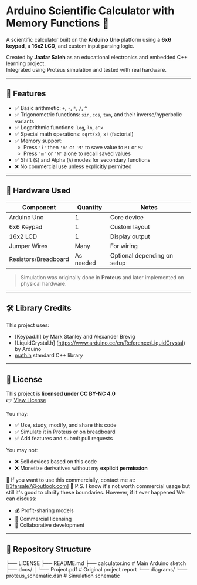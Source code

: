 # Arduino Scientific Calculator with Memory Functions 🧮

A scientific calculator built on the **Arduino Uno** platform using a **6x6 keypad**, a **16x2 LCD**, and custom input parsing logic.

Created by **Jaafar Saleh** as an educational electronics and embedded C++ learning project.  
Integrated using Proteus simulation and tested with real hardware.

---

## 🧠 Features

- ✅ Basic arithmetic: `+`, `-`, `*`, `/`, `^`  
- ✅ Trigonometric functions: `sin`, `cos`, `tan`, and their inverse/hyperbolic variants
- ✅ Logarithmic functions: `log`, `ln`, `e^x`
- ✅ Special math operations: `sqrt(x)`, `x!` (factorial)
- ✅ Memory support:
  - Press `'i'` then `'m'` or `'M'` to save value to `M1` or `M2`
  - Press `'m'` or `'M'` alone to recall saved values
- ✅ Shift (`S`) and Alpha (`A`) modes for secondary functions
- ❌ No commercial use unless explicitly permitted

---

## 🔧 Hardware Used

| Component      | Quantity | Notes |
|----------------|---------|-------|
| Arduino Uno    | 1       | Core device |
| 6x6 Keypad     | 1       | Custom layout |
| 16x2 LCD       | 1       | Display output |
| Jumper Wires   | Many    | For wiring |
| Resistors/Breadboard | As needed | Optional depending on setup |

> Simulation was originally done in **Proteus** and later implemented on physical hardware.

---

## 🛠 Library Credits

This project uses:
- [Keypad.h] by Mark Stanley and Alexander Brevig
- [LiquidCrystal.h] (https://www.arduino.cc/en/Reference/LiquidCrystal) by Arduino
- [math.h](https://en.cppreference.com/w/c/numeric/math) standard C++ library

---

## 📄 License

This project is **licensed under CC BY-NC 4.0**  
👉 [View License](https://creativecommons.org/licenses/by-nc/4.0/)

You may:
- ✅ Use, study, modify, and share this code
- ✅ Simulate it in Proteus or on breadboard
- ✅ Add features and submit pull requests

You may not:
- ❌ Sell devices based on this code
- ❌ Monetize derivatives without my **explicit permission**

📩 If you want to use this commercially, contact me at:  [j3farsale7@outlook.com]
🔮 P.S. I know it's not worth commercial usage but still it's good to clarify these boundaries.
However, if it ever happened
We can discuss:
- 💰 Profit-sharing models
- 💼 Commercial licensing
- 🤝 Collaborative development

---

## 📁 Repository Structure
├── LICENSE
├── README.md
├── calculator.ino # Main Arduino sketch
├── docs/
│ └── Project.pdf # Original project report
└── diagrams/
└── proteus_schematic.dsn # Simulation schematic
